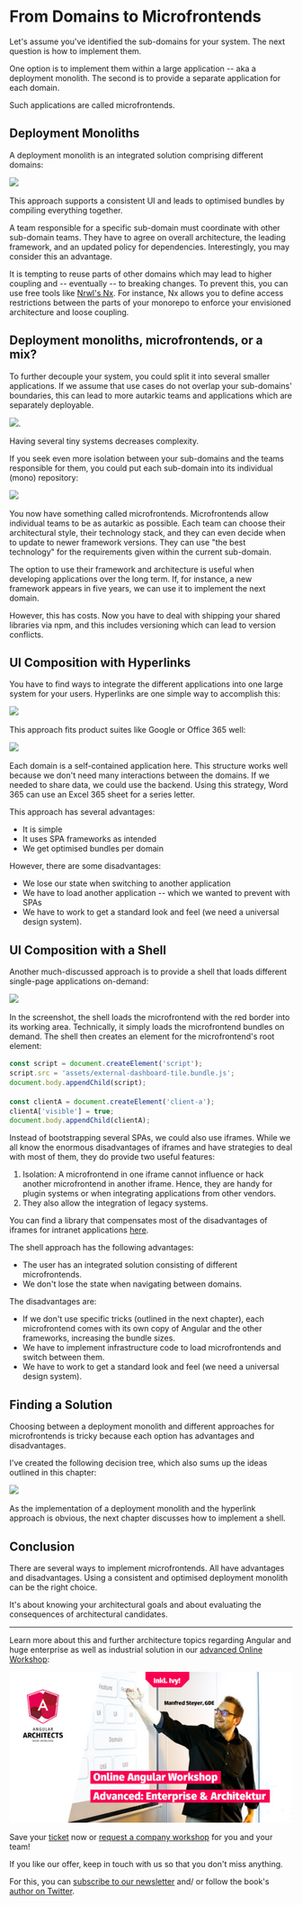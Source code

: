 # From Domains to Microfrontends

Let's assume you've identified the sub-domains for your system. The next question is how to implement them.

One option is to implement them within a large application -- aka a deployment monolith. The second is to provide a separate application for each domain.

Such applications are called microfrontends.

## Deployment Monoliths

A deployment monolith is an integrated solution comprising different domains:

![](images/02.png)

This approach supports a consistent UI and leads to optimised bundles by compiling everything together.

A team responsible for a specific sub-domain must coordinate with other sub-domain teams. They have to agree on overall architecture, the leading framework, and an updated policy for dependencies. Interestingly, you may consider this an advantage.

It is tempting to reuse parts of other domains which may lead to higher coupling and -- eventually -- to breaking changes. To prevent this, you can use free tools like [Nrwl's Nx](https://nx.dev/angular). For instance, Nx allows you to define access restrictions between the parts of your monorepo to enforce your envisioned architecture and loose coupling.

## Deployment monoliths, microfrontends, or a mix?

To further decouple your system, you could split it into several smaller applications. If we assume that use cases do not overlap your sub-domains' boundaries, this can lead to more autarkic teams and applications which are separately deployable.

![](images/03.png).

Having several tiny systems decreases complexity.

If you seek even more isolation between your sub-domains and the teams responsible for them, you could put each sub-domain into its individual (mono) repository:

![](images/04.png)

You now have something called microfrontends. Microfrontends allow individual teams to be as autarkic as possible. Each team can choose their architectural style, their technology stack, and they can even decide when to update to newer framework versions. They can use "the best technology" for the requirements given within the current sub-domain.  

The option to use their framework and architecture is useful when developing applications over the long term. If, for instance, a new framework appears in five years, we can use it to implement the next domain.

However, this has costs. Now you have to deal with shipping your shared libraries via npm, and this includes versioning which can lead to version conflicts.

## UI Composition with Hyperlinks

You have to find ways to integrate the different applications into one large system for your users. Hyperlinks are one simple way to accomplish this:

![](images/05.png)

This approach fits product suites like Google or Office 365 well:

![](images/word.png)

Each domain is a self-contained application here. This structure works well because we don't need many interactions between the domains. If we needed to share data, we could use the backend. Using this strategy, Word 365 can use an Excel 365 sheet for a series letter. 

This approach has several advantages:

- It is simple
- It uses SPA frameworks as intended
- We get optimised bundles per domain

However, there are some disadvantages:

- We lose our state when switching to another application
- We have to load another application -- which we wanted to prevent with SPAs
- We have to work to get a standard look and feel (we need a universal design system).

## UI Composition with a Shell

Another much-discussed approach is to provide a shell that loads different single-page applications on-demand:

![](images/case-study-01.png)

In the screenshot, the shell loads the microfrontend with the red border into its working area. Technically, it simply loads the microfrontend bundles on demand. The shell then creates an element for the microfrontend's root element:

```javascript
const script = document.createElement('script');
script.src = 'assets/external-dashboard-tile.bundle.js';
document.body.appendChild(script);

const clientA = document.createElement('client-a');
clientA['visible'] = true;
document.body.appendChild(clientA);
```

Instead of bootstrapping several SPAs, we could also use iframes. While we all know the enormous disadvantages of iframes and have strategies to deal with most of them, they do provide two useful features:

1) Isolation: A microfrontend in one iframe cannot influence or hack another microfrontend in another iframe. Hence, they are handy for plugin systems or when integrating applications from other vendors. 
2) They also allow the integration of legacy systems.

You can find a library that compensates most of the disadvantages of iframes for intranet applications [here](https://www.npmjs.com/package/@microfrontend/common).

The shell approach has the following advantages:

- The user has an integrated solution consisting of different microfrontends.
- We don't lose the state when navigating between domains.

The disadvantages are:

- If we don't use specific tricks (outlined in the next chapter), each microfrontend comes with its own copy of Angular and the other frameworks, increasing the bundle sizes.
- We have to implement infrastructure code to load microfrontends and switch between them.
- We have to work to get a standard look and feel (we need a universal design system).

## Finding a Solution

Choosing between a deployment monolith and different approaches for microfrontends is tricky because each option has advantages and disadvantages.

I've created the following decision tree, which also sums up the ideas outlined in this chapter:

![](images/decision-tree.png)

As the implementation of a deployment monolith and the hyperlink approach is obvious, the next chapter discusses how to implement a shell.

## Conclusion

There are several ways to implement microfrontends. All have advantages and disadvantages. Using a consistent and optimised deployment monolith can be the right choice.

It's about knowing your architectural goals and about evaluating the consequences of architectural candidates. 

---

Learn more about this and further architecture topics regarding Angular and huge enterprise as well as industrial solution in our [advanced Online Workshop](https://www.angulararchitects.io/schulungen/advanced-angular-enterprise-anwendungen-und-architektur/):

![Advanced Angular Workshop](images/Juni4.jpg)

Save your [ticket](https://www.angulararchitects.io/schulungen/advanced-angular-enterprise-anwendungen-und-architektur) now or [request a company workshop](https://www.angulararchitects.io/schulungen/advanced-angular-enterprise-anwendungen-und-architektur) for you and your team!

If you like our offer, keep in touch with us so that you don't miss anything.

For this, you can [subscribe to our newsletter](https://www.angulararchitects.io/subscribe/) and/ or follow the book's [author on Twitter](https://twitter.com/ManfredSteyer).